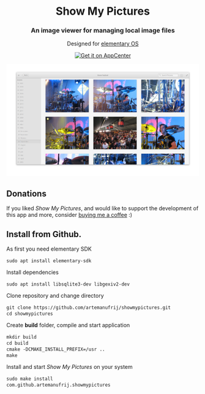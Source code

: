 <div>
  <h1 align="center">Show My Pictures</h1>
  <h3 align="center">An image viewer for managing local image files</h3>
  <p align="center">Designed for <a href="https://elementary.io"> elementary OS</p>
</div>
<p align="center">
  <a href="https://appcenter.elementary.io/com.github.artemanufrij.showmypictures">
    <img src="https://appcenter.elementary.io/badge.svg" alt="Get it on AppCenter">
  </a>
  <p align="center">
    <img src="screenshots/Screenshot.png"/>
  </p>
</p>

## Donations

If you liked _Show My Pictures_, and would like to support the development of this app and more,
consider [buying me a coffee](https://www.paypal.me/ArtemAnufrij) :)

## Install from Github.

As first you need elementary SDK
```
sudo apt install elementary-sdk
```

Install dependencies
```
sudo apt install libsqlite3-dev libgexiv2-dev
```

Clone repository and change directory
```
git clone https://github.com/artemanufrij/showmypictures.git
cd showmypictures
```

Create **build** folder, compile and start application
```
mkdir build
cd build
cmake -DCMAKE_INSTALL_PREFIX=/usr ..
make
```

Install and start _Show My Pictures_ on your system
```
sudo make install
com.github.artemanufrij.showmypictures
```
